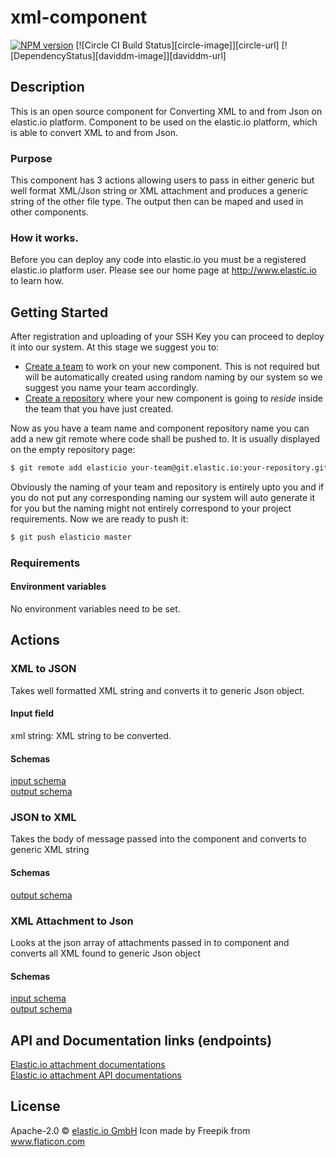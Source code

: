 
# xml-component
[![NPM version][npm-image]][npm-url]
[![Circle CI Build Status][circle-image]][circle-url]
[![DependencyStatus][daviddm-image]][daviddm-url]

## Description
This is an open source component for Converting XML to and from Json on elastic.io platform.
Component to be used on the elastic.io platform, which is able to convert XML to and from Json. 
### Purpose
This component has 3 actions allowing users to pass in either generic but well format XML/Json string or XML attachment and produces a generic string of the other file type. The output then can be maped and used in other components. 

### How it works. 
Before you can deploy any code into elastic.io you must be a registered elastic.io platform user. Please see our home page at http://www.elastic.io to learn how.

## Getting Started

After registration and uploading of your SSH Key you can proceed to deploy it into our system. At this stage we suggest you to:
* [Create a team](http://docs.elastic.io/docs/teams) to work on your new component. This is not required but will be automatically created using random naming by our system so we suggest you name your team accordingly.
* [Create a repository](http://docs.elastic.io/docs/component-repositories) where your new component is going to *reside* inside the team that you have just created.

Now as you have a team name and component repository name you can add a new git remote where code shall be pushed to. It is usually displayed on the empty repository page:

```bash
$ git remote add elasticio your-team@git.elastic.io:your-repository.git
```

Obviously the naming of your team and repository is entirely upto you and if you do not put any corresponding naming our system will auto generate it for you but the naming might not entirely correspond to your project requirements.
Now we are ready to push it:

```bash
$ git push elasticio master
```

### Requirements
#### Environment variables 
No environment variables need to be set.

## Actions

### XML to JSON
Takes well formatted XML string and converts it to generic Json object.
#### Input field
xml string: XML string to be converted. 

#### Schemas 
[input schema](ib/schemas/xmlToJson.in.json) \
[output schema](ib/schemas/xmlToJson.out.json)


### JSON to XML 
Takes the body of message passed into the component and converts to generic XML string 

#### Schemas 
[output schema](ib/schemas/jsonToXml.out.json)

### XML Attachment to Json
Looks at the json array of attachments passed in to component and converts all XML found to generic Json object 

#### Schemas
[input schema](lib/schemas/attachmentToJson.in.json) \
[output schema](ib/schemas/xmlToJson.out.json)
  
## <System> API and Documentation links (endpoints)
[Elastic.io attachment documentations](https://support.elastic.io/support/solutions/articles/14000057806-working-with-binary-data-attachments-) \
[Elastic.io attachment API documentations](https://api.elastic.io/v2/docs/#resources)

## License

Apache-2.0 © [elastic.io GmbH](https://elastic.io)
Icon made by Freepik from www.flaticon.com 

[npm-image]: https://badge.fury.io/js/xml-component.svg
[npm-url]: https://npmjs.org/package/xml-component
[travis-image]: https://travis-ci.org/elasticio/xml-component.svg?branch=master
[travis-url]: https://travis-ci.org/elasticio/xml-component
